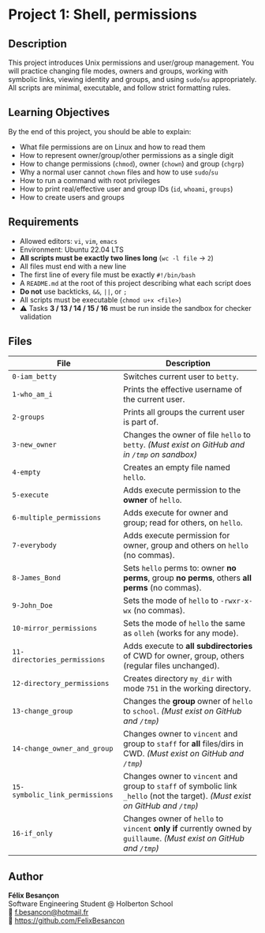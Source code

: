 # Project 1: Shell, permissions

## Description
This project introduces Unix permissions and user/group management. You will practice changing file modes, owners and groups, working with symbolic links, viewing identity and groups, and using `sudo`/`su` appropriately. All scripts are minimal, executable, and follow strict formatting rules.

## Learning Objectives
By the end of this project, you should be able to explain:
- What file permissions are on Linux and how to read them
- How to represent owner/group/other permissions as a single digit
- How to change permissions (`chmod`), owner (`chown`) and group (`chgrp`)
- Why a normal user cannot `chown` files and how to use `sudo`/`su`
- How to run a command with root privileges
- How to print real/effective user and group IDs (`id`, `whoami`, `groups`)
- How to create users and groups

## Requirements
- Allowed editors: `vi`, `vim`, `emacs`
- Environment: Ubuntu 22.04 LTS
- **All scripts must be exactly two lines long** (`wc -l file` → `2`)
- All files must end with a new line
- The first line of every file must be exactly `#!/bin/bash`
- A `README.md` at the root of this project describing what each script does
- **Do not** use backticks, `&&`, `||`, or `;`
- All scripts must be executable (`chmod u+x <file>`)
- ⚠️ Tasks **3 / 13 / 14 / 15 / 16** must be run inside the sandbox for checker validation

## Files

| File | Description |
|------|-------------|
| `0-iam_betty` | Switches current user to `betty`. |
| `1-who_am_i` | Prints the effective username of the current user. |
| `2-groups` | Prints all groups the current user is part of. |
| `3-new_owner` | Changes the owner of file `hello` to `betty`. *(Must exist on GitHub and in `/tmp` on sandbox)* |
| `4-empty` | Creates an empty file named `hello`. |
| `5-execute` | Adds execute permission to the **owner** of `hello`. |
| `6-multiple_permissions` | Adds execute for owner and group; read for others, on `hello`. |
| `7-everybody` | Adds execute permission for owner, group and others on `hello` (no commas). |
| `8-James_Bond` | Sets `hello` perms to: owner **no perms**, group **no perms**, others **all perms** (no commas). |
| `9-John_Doe` | Sets the mode of `hello` to `-rwxr-x-wx` (no commas). |
| `10-mirror_permissions` | Sets the mode of `hello` the same as `olleh` (works for any mode). |
| `11-directories_permissions` | Adds execute to **all subdirectories** of CWD for owner, group, others (regular files unchanged). |
| `12-directory_permissions` | Creates directory `my_dir` with mode `751` in the working directory. |
| `13-change_group` | Changes the **group** owner of `hello` to `school`. *(Must exist on GitHub and `/tmp`)* |
| `14-change_owner_and_group` | Changes owner to `vincent` and group to `staff` for **all** files/dirs in CWD. *(Must exist on GitHub and `/tmp`)* |
| `15-symbolic_link_permissions` | Changes owner to `vincent` and group to `staff` of symbolic link `_hello` (not the target). *(Must exist on GitHub and `/tmp`)* |
| `16-if_only` | Changes owner of `hello` to `vincent` **only if** currently owned by `guillaume`. *(Must exist on GitHub and `/tmp`)* |

## Author
**Félix Besançon**  
Software Engineering Student @ Holberton School  
📧 f.besancon@hotmail.fr  
🔗 https://github.com/FelixBesancon
